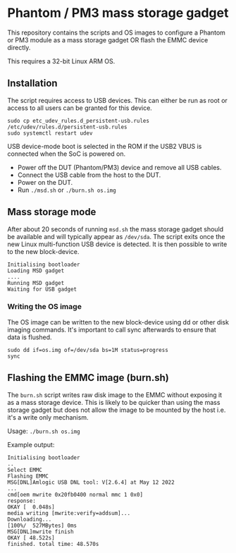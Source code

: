 # Phantom / PM3 mass storage gadget

This repository contains the scripts and OS images to configure a Phantom or PM3 module as a mass storage gadget
OR flash the EMMC device directly.

This requires a 32-bit Linux ARM OS.

## Installation
The script requires access to USB devices. This can either be run as root or access to all users can be granted for this device.
```
sudo cp etc_udev_rules.d_persistent-usb.rules /etc/udev/rules.d/persistent-usb.rules
sudo systemctl restart udev
```

USB device-mode boot is selected in the ROM if the USB2 VBUS is connected when the SoC is powered on.

* Power off the DUT (Phantom/PM3) device and remove all USB cables.
* Connect the USB cable from the host to the DUT.
* Power on the DUT.
* Run `./msd.sh` or `./burn.sh os.img`

## Mass storage mode

After about 20 seconds of running `msd.sh` the mass storage gadget should be available and will typically appear as `/dev/sda`. The
script exits once the new Linux multi-function USB device is detected. It is then possible to write to the new block-device.

```
Initialising bootloader
Loading MSD gadget
....
Running MSD gadget
Waiting for USB gadget
```

### Writing the OS image
The OS image can be written to the new block-device using dd or other disk imaging commands. It's important to call sync afterwards to ensure that data is flushed.
```
sudo dd if=os.img of=/dev/sda bs=1M status=progress
sync
```

## Flashing the EMMC image (burn.sh)
The `burn.sh` script writes raw disk image to the EMMC without exposing it as a mass storage device. This is likely to be quicker than using the mass storage gadget but does not allow the image to be mounted by the host i.e. it's a write only mechanism.

Usage:
```./burn.sh os.img```

Example output:
```
Initialising bootloader
..
Select EMMC
Flashing EMMC
MSG[DNL]Amlogic USB DNL tool: V[2.6.4] at May 12 2022
...
cmd[oem mwrite 0x20fb0400 normal mmc 1 0x0]
response:
OKAY [  0.048s]
media writing [mwrite:verify=addsum]...
Downloading...
[100%/  527MBytes] 0ms
MSG[DNL]mwrite finish
OKAY [ 48.522s]
finished. total time: 48.570s
```

